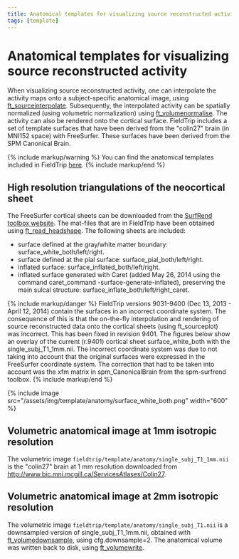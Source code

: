 ```yaml
---
title: Anatomical templates for visualizing source reconstructed activity
tags: [template]
---
```


# Anatomical templates for visualizing source reconstructed activity

When visualizing source reconstructed activity, one can interpolate the activity maps onto a subject-specific anatomical image, using [ft_sourceinterpolate](/reference/ft_sourceinterpolate). Subsequently, the interpolated activity can be spatially normalized (using volumetric normalization) using [ft_volumenormalise](/reference/ft_volumenormalise). The activity can also be rendered onto the cortical surface. FieldTrip includes a set of template surfaces that have been derived from the "colin27" brain (in MNI152 space) with FreeSurfer. These surfaces have been derived from the SPM Canonical Brain.

{% include markup/warning %}
You can find the anatomical templates included in FieldTrip [here](https://github.com/fieldtrip/fieldtrip/tree/master/template/anatomy).
{% include markup/end %}

## High resolution triangulations of the neocortical sheet

The FreeSurfer cortical sheets can be downloaded from the [SurfRend toolbox website](http://spmsurfrend.sourceforge.net/). The mat-files that are in FieldTrip have been obtained using [ft_read_headshape](/reference/ft_read_headshape). The following sheets are included:

- surface defined at the gray/white matter boundary: surface_white_both/left/right.
- surface defined at the pial surface: surface_pial_both/left/right.
- inflated surface: surface_inflated_both/left/right.
- inflated surface generated with Caret (added May 26, 2014 using the command caret_command -surface-generate-inflated), preserving the main sulcal structure: surface_inflate_both/left/right_caret.

{% include markup/danger %}
FieldTrip versions 9031-9400 (Dec 13, 2013 - April 12, 2014) contain the surfaces in an incorrect coordinate system. The consequence of this is that the on-the-fly interpolation and rendering of source reconstructed data onto the cortical sheets (using ft_sourceplot) was incorrect. This has been fixed in revision 9401. The figures below show an overlay of the current (r.9401) cortical sheet surface_white_both with the single_subj_T1_1mm.nii. The incorrect coordinate system was due to not taking into account that the original surfaces were expressed in the FreeSurfer coordinate system. The correction that had to be taken into account was the xfm matrix in spm_CanonicalBrain from the spm-surfrend toolbox.
{% include markup/end %}

{% include image src="/assets/img/template/anatomy/surface_white_both.png" width="600" %}

## Volumetric anatomical image at 1mm isotropic resolution

The volumetric image `fieldtrip/template/anatomy/single_subj_T1_1mm.nii` is the "colin27" brain at 1 mm resolution downloaded from <http://www.bic.mni.mcgill.ca/ServicesAtlases/Colin27>.

## Volumetric anatomical image at 2mm isotropic resolution

The volumetric image `fieldtrip/template/anatomy/single_subj_T1.nii` is a downsampled version of single_subj_T1_1mm.nii, obtained with [ft_volumedownsample](/reference/ft_volumedownsample), using cfg.downsample=2. The anatomical volume was written back to disk, using [ft_volumewrite](/reference/ft_volumewrite).
